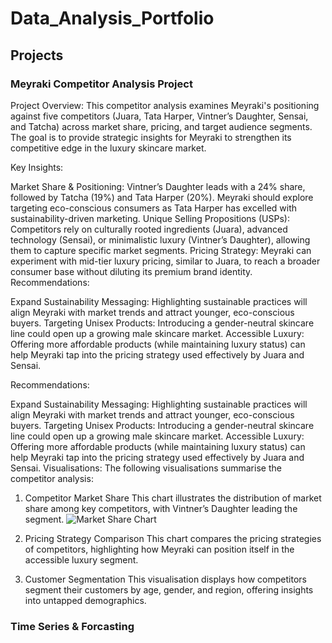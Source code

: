 # Data_Analysis_Portfolio

## Projects

### Meyraki Competitor Analysis Project

Project Overview: This competitor analysis examines Meyraki's positioning against five competitors (Juara, Tata Harper, Vintner’s Daughter, Sensai, and Tatcha) across market share, pricing, and target audience segments. The goal is to provide strategic insights for Meyraki to strengthen its competitive edge in the luxury skincare market.

Key Insights:

Market Share & Positioning: Vintner’s Daughter leads with a 24% share, followed by Tatcha (19%) and Tata Harper (20%). Meyraki should explore targeting eco-conscious consumers as Tata Harper has excelled with sustainability-driven marketing.
Unique Selling Propositions (USPs): Competitors rely on culturally rooted ingredients (Juara), advanced technology (Sensai), or minimalistic luxury (Vintner’s Daughter), allowing them to capture specific market segments.
Pricing Strategy: Meyraki can experiment with mid-tier luxury pricing, similar to Juara, to reach a broader consumer base without diluting its premium brand identity.
Recommendations:

Expand Sustainability Messaging: Highlighting sustainable practices will align Meyraki with market trends and attract younger, eco-conscious buyers.
Targeting Unisex Products: Introducing a gender-neutral skincare line could open up a growing male skincare market.
Accessible Luxury: Offering more affordable products (while maintaining luxury status) can help Meyraki tap into the pricing strategy used effectively by Juara and Sensai.

Recommendations:

Expand Sustainability Messaging: Highlighting sustainable practices will align Meyraki with market trends and attract younger, eco-conscious buyers.
Targeting Unisex Products: Introducing a gender-neutral skincare line could open up a growing male skincare market.
Accessible Luxury: Offering more affordable products (while maintaining luxury status) can help Meyraki tap into the pricing strategy used effectively by Juara and Sensai.
Visualisations:
The following visualisations summarise the competitor analysis:

1. Competitor Market Share
This chart illustrates the distribution of market share among key competitors, with Vintner’s Daughter leading the segment.
![Market Share Chart](URL_of_your_image)

2. Pricing Strategy Comparison
This chart compares the pricing strategies of competitors, highlighting how Meyraki can position itself in the accessible luxury segment.

3. Customer Segmentation
This visualisation displays how competitors segment their customers by age, gender, and region, offering insights into untapped demographics.

### Time Series & Forcasting
